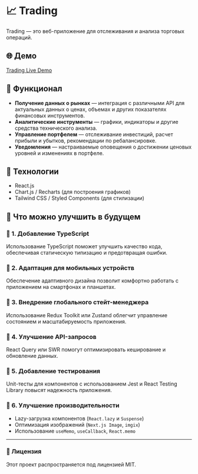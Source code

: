 # 📈 Trading

Trading — это веб-приложение для отслеживания и анализа торговых операций.

## 🌐 Демо
[Trading Live Demo](https://trading-seven-zeta.vercel.app/)

## 🚀 Функционал
- **Получение данных о рынках** — интеграция с различными API для актуальных данных о ценах, объемах и других показателях финансовых инструментов.
- **Аналитические инструменты** — графики, индикаторы и другие средства технического анализа.
- **Управление портфелем** — отслеживание инвестиций, расчет прибыли и убытков, рекомендации по ребалансировке.
- **Уведомления** — настраиваемые оповещения о достижении ценовых уровней и изменениях в портфеле.

## 🔧 Технологии
- React.js
- Chart.js / Recharts (для построения графиков)
- Tailwind CSS / Styled Components (для стилизации)

## 🚀 Что можно улучшить в будущем
### 🔹 1. Добавление TypeScript
Использование TypeScript поможет улучшить качество кода, обеспечивая статическую типизацию и предотвращая ошибки.

### 🔹 2. Адаптация для мобильных устройств
Обеспечение адаптивного дизайна позволит комфортно работать с приложением на смартфонах и планшетах.

### 🔹 3. Внедрение глобального стейт-менеджера
Использование Redux Toolkit или Zustand облегчит управление состоянием и масштабируемость приложения.

### 🔹 4. Улучшение API-запросов
React Query или SWR помогут оптимизировать кеширование и обновление данных.

### 🔹 5. Добавление тестирования
Unit-тесты для компонентов с использованием Jest и React Testing Library повысят надежность приложения.

### 🔹 6. Улучшение производительности
- Lazy-загрузка компонентов (`React.lazy` и `Suspense`)
- Оптимизация изображений (`Next.js Image`, `imgix`)
- Использование `useMemo`, `useCallback`, `React.memo`

---
### 📜 Лицензия
Этот проект распространяется под лицензией MIT.
